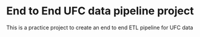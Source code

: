 # End to End UFC data pipeline project
This is a practice project to create an end to end ETL pipeline for UFC data
